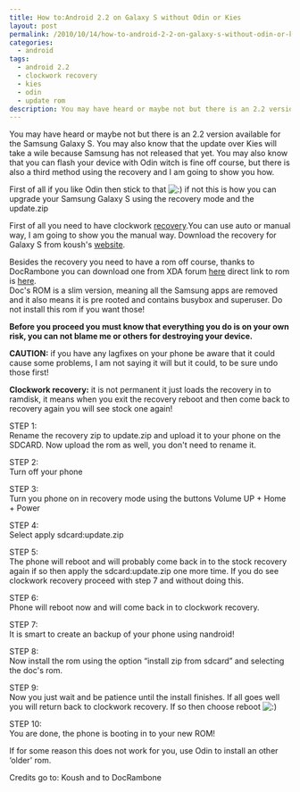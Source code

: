 ```yaml
---
title: How to:Android 2.2 on Galaxy S without Odin or Kies
layout: post
permalink: /2010/10/14/how-to-android-2-2-on-galaxy-s-without-odin-or-kies/
categories:
  - android
tags:
  - android 2.2
  - clockwork recovery
  - kies
  - odin
  - update rom
description: You may have heard or maybe not but there is an 2.2 version available for the Samsung Galaxy S. You may also know that the update over Kies will take a wile because Samsung has not released that yet. You may also know that you can flash your device with Odin witch is fine off course, but there is also a third method using the recovery and I am going to show you how.
---
```

You may have heard or maybe not but there is an 2.2 version available for the Samsung Galaxy S. You may also know that the update over Kies will take a wile because Samsung has not released that yet. You may also know that you can flash your device with Odin witch is fine off course, but there is also a third method using the recovery and I am going to show you how.

First of all if you like Odin then stick to that <img src='http://blog.coralic.nl/wp-includes/images/smilies/icon_smile.gif' alt=':)' class='wp-smiley' /> if not this is how you can upgrade your Samsung Galaxy S using the recovery mode and the update.zip

First of all you need to have clockwork [recovery][1].You can use auto or manual way, I am going to show you the manual way. Download the recovery for Galaxy S from koush's [website][2].

Besides the recovery you need to have a rom off course, thanks to DocRambone you can download one from XDA forum [here][3] direct link to rom is [here][4].  
Doc's ROM is a slim version, meaning all the Samsung apps are removed and it also means it is pre rooted and contains busybox and superuser. Do not install this rom if you want those!

**Before you proceed you must know that everything you do is on your own risk, you can not blame me or others for destroying your device.** 

**CAUTION:** if you have any lagfixes on your phone be aware that it could cause some problems, I am not saying it will but it could, to be sure undo those first!

**Clockwork recovery:** it is not permanent it just loads the recovery in to ramdisk, it means when you exit the recovery reboot and then come back to recovery again you will see stock one again!

STEP 1:  
Rename the recovery zip to update.zip and upload it to your phone on the SDCARD. Now upload the rom as well, you don't need to rename it.

STEP 2:  
Turn off your phone

STEP 3:  
Turn you phone on in recovery mode using the buttons Volume UP + Home + Power

STEP 4:  
Select apply sdcard:update.zip

STEP 5:  
The phone will reboot and will probably come back in to the stock recovery again if so then apply the sdcard:update.zip one more time. If you do see clockwork recovery proceed with step 7 and without doing this.

STEP 6:  
Phone will reboot now and will come back in to clockwork recovery.

STEP 7:  
It is smart to create an backup of your phone using nandroid!

STEP 8:  
Now install the rom using the option “install zip from sdcard” and selecting the doc's rom.

STEP 9:  
Now you just wait and be patience until the install finishes. If all goes well you will return back to clockwork recovery. If so then choose reboot <img src='http://blog.coralic.nl/wp-includes/images/smilies/icon_smile.gif' alt=':)' class='wp-smiley' /> 

STEP 10:  
You are done, the phone is booting in to your new ROM!

If for some reason this does not work for you, use Odin to install an other &#8216;older' rom.

Credits go to: Koush and to DocRambone

 [1]: http://www.koushikdutta.com/2010/02/clockwork-recovery-image.html
 [2]: http://koush.tandtgaming.com/recoveries/recovery-clockwork-2.5.0.4-galaxys.zip
 [3]: http://forum.xda-developers.com/showthread.php?t=807848
 [4]: http://www.multiupload.com/AA9GSQ4LZI
